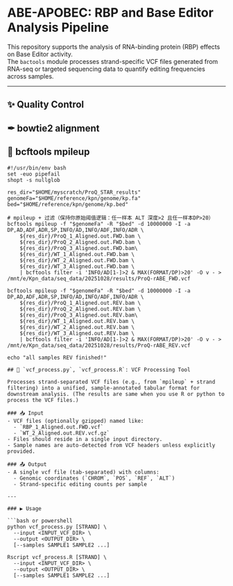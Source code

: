 # ABE-APOBEC: RBP and Base Editor Analysis Pipeline

This repository supports the analysis of RNA-binding protein (RBP) effects on Base Editor activity.  
The `bactools` module processes strand-specific VCF files generated from RNA-seq or targeted sequencing data to quantify editing frequencies across samples.

---
## ✨ Quality Control
## ✒ bowtie2 alignment
## 🧬 bcftools mpileup
```wsl (Ubuntu 24.04.1 LTS)
#!/usr/bin/env bash
set -euo pipefail
shopt -s nullglob

res_dir="$HOME/myscratch/ProQ_STAR_results"
genomeFa="$HOME/reference/kpn/genome/kp.fa"
bed="$HOME/reference/kpn/genome/kp.bed"

# mpileup + 过滤（保持你原始阈值逻辑：任一样本 ALT 深度>2 且任一样本DP>20）
bcftools mpileup -f "$genomeFa" -R "$bed" -d 10000000 -I -a DP,AD,ADF,ADR,SP,INFO/AD,INFO/ADF,INFO/ADR \
    ${res_dir}/ProQ_1_Aligned.out.FWD.bam \
    ${res_dir}/ProQ_2_Aligned.out.FWD.bam \
    ${res_dir}/ProQ_3_Aligned.out.FWD.bam\
    ${res_dir}/WT_1_Aligned.out.FWD.bam \
    ${res_dir}/WT_2_Aligned.out.FWD.bam \
    ${res_dir}/WT_3_Aligned.out.FWD.bam \
    | bcftools filter -i 'INFO/AD[1-]>2 & MAX(FORMAT/DP)>20' -O v - > /mnt/e/Kpn_data/seq_data/20251028/results/ProQ-rABE_FWD.vcf

bcftools mpileup -f "$genomeFa" -R "$bed" -d 10000000 -I -a DP,AD,ADF,ADR,SP,INFO/AD,INFO/ADF,INFO/ADR \
    ${res_dir}/ProQ_1_Aligned.out.REV.bam \
    ${res_dir}/ProQ_2_Aligned.out.REV.bam \
    ${res_dir}/ProQ_3_Aligned.out.REV.bam\
    ${res_dir}/WT_1_Aligned.out.REV.bam \
    ${res_dir}/WT_2_Aligned.out.REV.bam \
    ${res_dir}/WT_3_Aligned.out.REV.bam \
    | bcftools filter -i 'INFO/AD[1-]>2 & MAX(FORMAT/DP)>20' -O v - > /mnt/e/Kpn_data/seq_data/20251028/results/ProQ-rABE_REV.vcf
	
echo "all samples REV finished!"

## 🧪 `vcf_process.py`, `vcf_process.R`: VCF Processing Tool

Processes strand-separated VCF files (e.g., from `mpileup` + strand filtering) into a unified, sample-annotated tabular format for downstream analysis. (The results are same when you use R or python to process the VCF files.)

### 📥 Input
- VCF files (optionally gzipped) named like:
  - `RBP_1_Aligned.out.FWD.vcf`
  - `WT_2_Aligned.out.REV.vcf.gz`
- Files should reside in a single input directory.
- Sample names are auto-detected from VCF headers unless explicitly provided.

### 📤 Output
- A single vcf file (tab-separated) with columns:
  - Genomic coordinates (`CHROM`, `POS`, `REF`, `ALT`)
  - Strand-specific editing counts per sample

---

### ▶️ Usage

```bash or powershell
python vcf_process.py [STRAND] \
  --input <INPUT_VCF_DIR> \
  --output <OUTPUT_DIR> \
  [--samples SAMPLE1 SAMPLE2 ...]

Rscript vcf_process.R [STRAND] \
  --input <INPUT_VCF_DIR> \
  --output <OUTPUT_DIR> \
  [--samples SAMPLE1 SAMPLE2 ...]
 
